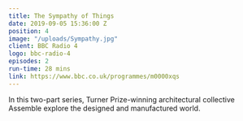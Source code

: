 ```yaml
---
title: The Sympathy of Things
date: 2019-09-05 15:36:00 Z
position: 4
image: "/uploads/Sympathy.jpg"
client: BBC Radio 4
logo: bbc-radio-4
episodes: 2
run-time: 28 mins
link: https://www.bbc.co.uk/programmes/m0000xqs
---
```


In this two-part series, Turner Prize-winning architectural collective Assemble explore the designed and manufactured world.
